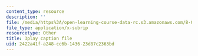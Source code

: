 ```yaml
---
content_type: resource
description: ''
file: /media/https%3A/open-learning-course-data-rc.s3.amazonaws.com/8-04-quantum-physics-i-spring-2016/2422a41fa248cc6b143623d87c2363bd_i-bP2OkQxUI.srt
file_type: application/x-subrip
resourcetype: Other
title: 3play caption file
uid: 2422a41f-a248-cc6b-1436-23d87c2363bd
---
```

